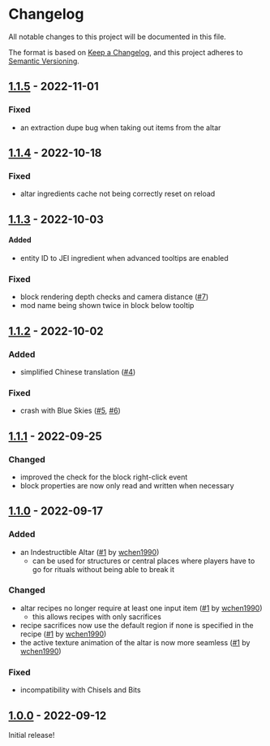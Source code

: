# Changelog

All notable changes to this project will be documented in this file.

The format is based on [Keep a Changelog],
and this project adheres to [Semantic Versioning].

## [1.1.5] - 2022-11-01

### Fixed
- an extraction dupe bug when taking out items from the altar

## [1.1.4] - 2022-10-18

### Fixed
- altar ingredients cache not being correctly reset on reload

## [1.1.3] - 2022-10-03

#### Added
- entity ID to JEI ingredient when advanced tooltips are enabled

### Fixed
- block rendering depth checks and camera distance ([#7])
- mod name being shown twice in block below tooltip

<!-- LINKS -->
[#7]: https://github.com/AlmostReliable/summoningrituals-forge/issues/7

## [1.1.2] - 2022-10-02

### Added
- simplified Chinese translation ([#4])

### Fixed
- crash with Blue Skies ([#5], [#6])

<!-- Links -->
[#4]: https://github.com/AlmostReliable/summoningrituals-forge/pull/4
[#5]: https://github.com/AlmostReliable/summoningrituals-forge/issues/5
[#6]: https://github.com/AlmostReliable/summoningrituals-forge/pull/6

## [1.1.1] - 2022-09-25

### Changed
- improved the check for the block right-click event
- block properties are now only read and written when necessary

## [1.1.0] - 2022-09-17

### Added
- an Indestructible Altar ([#1] by [wchen1990])
  - can be used for structures or central places where players have to go for rituals without being able to break it

### Changed
- altar recipes no longer require at least one input item ([#1] by [wchen1990])
  - this allows recipes with only sacrifices
- recipe sacrifices now use the default region if none is specified in the recipe ([#1] by [wchen1990])
- the active texture animation of the altar is now more seamless ([#1] by [wchen1990])

### Fixed
- incompatibility with Chisels and Bits

<!-- Links -->
[wchen1990]: https://github.com/wchen1990
[#1]: https://github.com/AlmostReliable/summoningrituals-forge/pull/1

## [1.0.0] - 2022-09-12

Initial release!

<!-- Links -->
[keep a changelog]: https://keepachangelog.com/en/1.0.0/
[semantic versioning]: https://semver.org/spec/v2.0.0.html

<!-- Versions -->
[1.1.5]: https://github.com/AlmostReliable/summoningrituals-forge/releases/tag/v1.18-1.1.5
[1.1.4]: https://github.com/AlmostReliable/summoningrituals-forge/releases/tag/v1.18-1.1.4
[1.1.3]: https://github.com/AlmostReliable/summoningrituals-forge/releases/tag/v1.18-1.1.3
[1.1.2]: https://github.com/AlmostReliable/summoningrituals-forge/releases/tag/v1.18-1.1.2
[1.1.1]: https://github.com/AlmostReliable/summoningrituals-forge/releases/tag/v1.18-1.1.1
[1.1.0]: https://github.com/AlmostReliable/summoningrituals-forge/releases/tag/v1.18-1.1.0
[1.0.0]: https://github.com/AlmostReliable/summoningrituals-forge/releases/tag/v1.18-1.0.0
